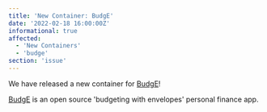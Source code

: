 ```yaml
---
title: 'New Container: BudgE'
date: '2022-02-18 16:00:00Z'
informational: true
affected:
  - 'New Containers'
  - 'budge'
section: 'issue'
---
```

We have released a new container for [BudgE](https://github.com/linuxserver/docker-budge/)!

[BudgE](https://github.com/linuxserver/budge/) is an open source 'budgeting with envelopes' personal finance app.
